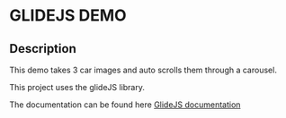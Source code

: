 # GLIDEJS DEMO

## Description

This demo takes 3 car images and auto scrolls them through a carousel.

This project uses the glideJS library.

The documentation can be found here
[GlideJS documentation](https://glidejs.com/docs/options/)
